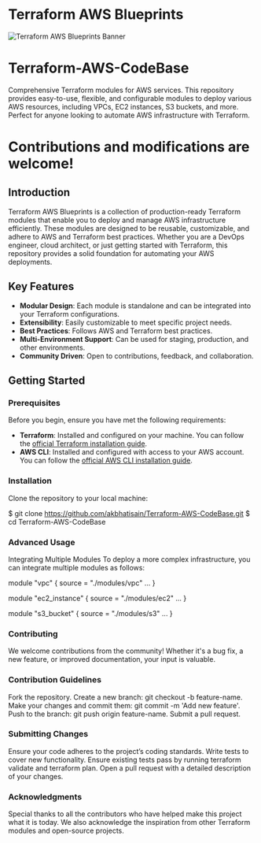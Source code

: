 # Terraform AWS Blueprints
![Terraform AWS Blueprints Banner](https://miro.medium.com/v2/resize:fit:1400/format:webp/0*O57cF_ZEQsQIFM7Y.jpg)

# Terraform-AWS-CodeBase
Comprehensive Terraform modules for AWS services. This repository provides easy-to-use, flexible, and configurable modules to deploy various AWS resources, including VPCs, EC2 instances, S3 buckets, and more. Perfect for anyone looking to automate AWS infrastructure with Terraform. 

# Contributions and modifications are welcome!



## Introduction

Terraform AWS Blueprints is a collection of production-ready Terraform modules that enable you to deploy and manage AWS infrastructure efficiently. These modules are designed to be reusable, customizable, and adhere to AWS and Terraform best practices. Whether you are a DevOps engineer, cloud architect, or just getting started with Terraform, this repository provides a solid foundation for automating your AWS deployments.

## Key Features

- **Modular Design**: Each module is standalone and can be integrated into your Terraform configurations.
- **Extensibility**: Easily customizable to meet specific project needs.
- **Best Practices**: Follows AWS and Terraform best practices.
- **Multi-Environment Support**: Can be used for staging, production, and other environments.
- **Community Driven**: Open to contributions, feedback, and collaboration.

## Getting Started

### Prerequisites

Before you begin, ensure you have met the following requirements:
- **Terraform**: Installed and configured on your machine. You can follow the [official Terraform installation guide](https://learn.hashicorp.com/terraform/getting-started/install).
- **AWS CLI**: Installed and configured with access to your AWS account. You can follow the [official AWS CLI installation guide](https://docs.aws.amazon.com/cli/latest/userguide/install-cliv2.html).

### Installation

Clone the repository to your local machine:

$ git clone https://github.com/akbhatisain/Terraform-AWS-CodeBase.git
$ cd Terraform-AWS-CodeBase

### Advanced Usage
Integrating Multiple Modules
To deploy a more complex infrastructure, you can integrate multiple modules as follows:

module "vpc" {
  source = "./modules/vpc"
  ...
}

module "ec2_instance" {
  source = "./modules/ec2"
  ...
}

module "s3_bucket" {
  source = "./modules/s3"
  ...
}


### Contributing

We welcome contributions from the community! Whether it's a bug fix, a new feature, or improved documentation, your input is valuable.

### Contribution Guidelines

Fork the repository.
Create a new branch: git checkout -b feature-name.
Make your changes and commit them: git commit -m 'Add new feature'.
Push to the branch: git push origin feature-name.
Submit a pull request.

### Submitting Changes

Ensure your code adheres to the project’s coding standards.
Write tests to cover new functionality.
Ensure existing tests pass by running terraform validate and terraform plan.
Open a pull request with a detailed description of your changes.

### Acknowledgments

Special thanks to all the contributors who have helped make this project what it is today. We also acknowledge the inspiration from other Terraform modules and open-source projects.

